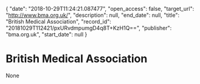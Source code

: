 {
  "date": "2018-10-29T11:24:21.087477", 
  "open_access": false, 
  "target_url": "http://www.bma.org.uk/", 
  "description": null, 
  "end_date": null, 
  "title": "British Medical Association", 
  "record_id": "20181029T112421/pxURvdmpumgD4q8T+KzH1Q==", 
  "publisher": "bma.org.uk", 
  "start_date": null
}

# British Medical Association

None